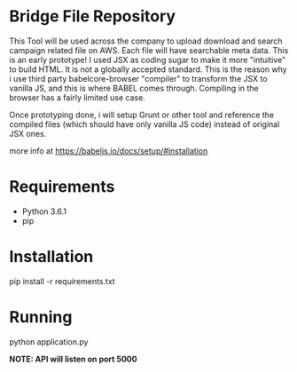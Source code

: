 # Bridge File Repository
This Tool will be used across the company to upload download and search campaign related file on AWS. Each file will have searchable meta data. 
This is an early prototype! I used JSX as coding sugar to make it more "intuitive" to build HTML. It  is not a globally accepted standard. This is the reason why i use third party  babelcore-browser  "compiler" to transform the JSX to vanilla JS, and this is where BABEL comes through. Compiling in the browser has a fairly limited use case. 

Once prototyping done, i will setup Grunt or other tool and reference the compiled files (which should have only vanilla JS code) instead of original JSX ones.

more info at https://babeljs.io/docs/setup/#installation

# Requirements

* Python 3.6.1
* pip

# Installation

pip install -r requirements.txt

# Running

python application.py

**NOTE: API will listen on port 5000**